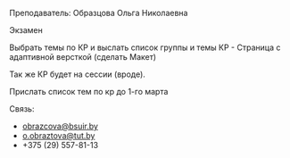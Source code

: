 Преподаватель: Образцова Ольга Николаевна

Экзамен

Выбрать темы по КР и выслать список группы и темы
КР - Страница с адаптивной версткой (сделать Макет)

Так же КР будет на сессии (вроде).

Прислать список тем по кр до 1-го марта

Связь:
- obrazcova@bsuir.by
- o.obraztova@tut.by
- +375 (29) 557-81-13
